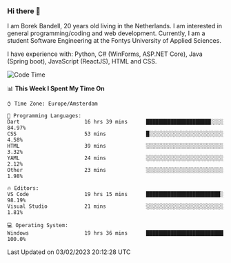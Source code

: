 ### Hi there 👋

I am Borek Bandell, 20 years old living in the Netherlands. I am interested in general programming/coding and web development. Currently, I am a student Software Engineering at the Fontys University of Applied Sciences.

I have experience with: Python, C# (WinForms, ASP.NET Core), Java (Spring boot), JavaScript (ReactJS), HTML and CSS.

<!--START_SECTION:waka-->
![Code Time](http://img.shields.io/badge/Code%20Time-372%20hrs%2056%20mins-blue)

📊 **This Week I Spent My Time On** 

```text
⌚︎ Time Zone: Europe/Amsterdam

💬 Programming Languages: 
Dart                     16 hrs 39 mins      █████████████████████░░░░   84.97% 
CSS                      53 mins             █░░░░░░░░░░░░░░░░░░░░░░░░   4.58% 
HTML                     39 mins             ░░░░░░░░░░░░░░░░░░░░░░░░░   3.32% 
YAML                     24 mins             ░░░░░░░░░░░░░░░░░░░░░░░░░   2.12% 
Other                    23 mins             ░░░░░░░░░░░░░░░░░░░░░░░░░   1.98%

🔥 Editors: 
VS Code                  19 hrs 15 mins      ████████████████████████░   98.19% 
Visual Studio            21 mins             ░░░░░░░░░░░░░░░░░░░░░░░░░   1.81%

💻 Operating System: 
Windows                  19 hrs 36 mins      █████████████████████████   100.0%

```


 Last Updated on 03/02/2023 20:12:28 UTC
<!--END_SECTION:waka-->

<!--**tcBorek2002/tcBorek2002** is a ✨ _special_ ✨ repository because its `README.md` (this file) appears on your GitHub profile.

Here are some ideas to get you started:

- 🔭 I’m currently working on ...
- 🌱 I’m currently learning ...
- 👯 I’m looking to collaborate on ...
- 🤔 I’m looking for help with ...
- 💬 Ask me about ...
- 📫 How to reach me: ...
- 😄 Pronouns: ...
- ⚡ Fun fact: ...
-->
